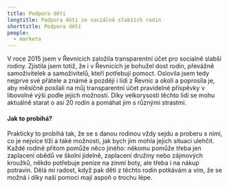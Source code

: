 ```yaml
---
title: Podpora dětí
longtitle: Podpora dětí ze sociálně slabších rodin
shorttitle: Podpora dětí
people:
  - marketa
---
```

V roce 2015 jsem v Řevnicích založila transparentní účet pro socialně slabší rodiny. Zjistila jsem totiž, že i v Řevnicích je bohužel dost rodin, převážně samoživitelek a samoživitelů, kteří potřebují pomoct. Oslovila jsem tedy nejprve své přátele a známé a později i lidi z Řevnic a okolí a poprosila je, aby měsíčně posílali na můj transparentní účet pravidelné příspěvky v libovolné výši podle jejich možností. Díky velkorysosti těchto lidí se mohu aktuálně starat o asi 20 rodin a pomáhat jim s různými strastmi. 
<!--vice-->

#### Jak to probíhá?

Prakticky to probíhá tak, že se s danou rodinou vždy sejdu a proberu s nimi, co je nejvíce tíží a také možnosti, jak bych jim mohla jejich situaci ulehčit. Každé rodině přitom pomůže něco jiného: někomu pomůže třeba jen zaplacení obědů ve školní jídelně, zaplacení družiny nebo zájmových kroužků, někdo potřebuje peníze na zinmí boty, ale třeba i na nákup potravin. Dělá mi radost, když pak děti z těchto rodin potkávám a vím, že se možná i díky naší pomoci mají aspoň o trochu lépe.